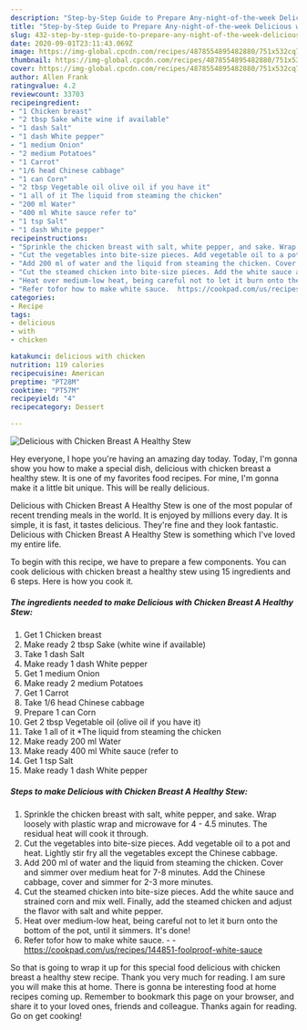 ```yaml
---
description: "Step-by-Step Guide to Prepare Any-night-of-the-week Delicious with Chicken Breast A Healthy Stew"
title: "Step-by-Step Guide to Prepare Any-night-of-the-week Delicious with Chicken Breast A Healthy Stew"
slug: 432-step-by-step-guide-to-prepare-any-night-of-the-week-delicious-with-chicken-breast-a-healthy-stew
date: 2020-09-01T23:11:43.069Z
image: https://img-global.cpcdn.com/recipes/4878554895482880/751x532cq70/delicious-with-chicken-breast-a-healthy-stew-recipe-main-photo.jpg
thumbnail: https://img-global.cpcdn.com/recipes/4878554895482880/751x532cq70/delicious-with-chicken-breast-a-healthy-stew-recipe-main-photo.jpg
cover: https://img-global.cpcdn.com/recipes/4878554895482880/751x532cq70/delicious-with-chicken-breast-a-healthy-stew-recipe-main-photo.jpg
author: Allen Frank
ratingvalue: 4.2
reviewcount: 33703
recipeingredient:
- "1 Chicken breast"
- "2 tbsp Sake white wine if available"
- "1 dash Salt"
- "1 dash White pepper"
- "1 medium Onion"
- "2 medium Potatoes"
- "1 Carrot"
- "1/6 head Chinese cabbage"
- "1 can Corn"
- "2 tbsp Vegetable oil olive oil if you have it"
- "1 all of it The liquid from steaming the chicken"
- "200 ml Water"
- "400 ml White sauce refer to"
- "1 tsp Salt"
- "1 dash White pepper"
recipeinstructions:
- "Sprinkle the chicken breast with salt, white pepper, and sake. Wrap loosely with plastic wrap and microwave for 4 - 4.5 minutes. The residual heat will cook it through."
- "Cut the vegetables into bite-size pieces. Add vegetable oil to a pot and heat. Lightly stir fry all the vegetables except the Chinese cabbage."
- "Add 200 ml of water and the liquid from steaming the chicken. Cover and simmer over medium heat for 7-8 minutes. Add the Chinese cabbage, cover and simmer for 2-3 more minutes."
- "Cut the steamed chicken into bite-size pieces. Add the white sauce and strained corn and mix well. Finally, add the steamed chicken and adjust the flavor with salt and white pepper."
- "Heat over medium-low heat, being careful not to let it burn onto the bottom of the pot, until it simmers. It&#39;s done!"
- "Refer tofor how to make white sauce.  https://cookpad.com/us/recipes/144851-foolproof-white-sauce"
categories:
- Recipe
tags:
- delicious
- with
- chicken

katakunci: delicious with chicken 
nutrition: 119 calories
recipecuisine: American
preptime: "PT28M"
cooktime: "PT57M"
recipeyield: "4"
recipecategory: Dessert

---
```



![Delicious with Chicken Breast A Healthy Stew](https://img-global.cpcdn.com/recipes/4878554895482880/751x532cq70/delicious-with-chicken-breast-a-healthy-stew-recipe-main-photo.jpg)

Hey everyone, I hope you're having an amazing day today. Today, I'm gonna show you how to make a special dish, delicious with chicken breast a healthy stew. It is one of my favorites food recipes. For mine, I'm gonna make it a little bit unique. This will be really delicious.



Delicious with Chicken Breast A Healthy Stew is one of the most popular of recent trending meals in the world. It is enjoyed by millions every day. It is simple, it is fast, it tastes delicious. They're fine and they look fantastic. Delicious with Chicken Breast A Healthy Stew is something which I've loved my entire life.


To begin with this recipe, we have to prepare a few components. You can cook delicious with chicken breast a healthy stew using 15 ingredients and 6 steps. Here is how you cook it.

<!--inarticleads1-->

##### The ingredients needed to make Delicious with Chicken Breast A Healthy Stew:

1. Get 1 Chicken breast
1. Make ready 2 tbsp Sake (white wine if available)
1. Take 1 dash Salt
1. Make ready 1 dash White pepper
1. Get 1 medium Onion
1. Make ready 2 medium Potatoes
1. Get 1 Carrot
1. Take 1/6 head Chinese cabbage
1. Prepare 1 can Corn
1. Get 2 tbsp Vegetable oil (olive oil if you have it)
1. Take 1 all of it *The liquid from steaming the chicken
1. Make ready 200 ml Water
1. Make ready 400 ml White sauce (refer to
1. Get 1 tsp Salt
1. Make ready 1 dash White pepper




<!--inarticleads2-->

##### Steps to make Delicious with Chicken Breast A Healthy Stew:

1. Sprinkle the chicken breast with salt, white pepper, and sake. Wrap loosely with plastic wrap and microwave for 4 - 4.5 minutes. The residual heat will cook it through.
1. Cut the vegetables into bite-size pieces. Add vegetable oil to a pot and heat. Lightly stir fry all the vegetables except the Chinese cabbage.
1. Add 200 ml of water and the liquid from steaming the chicken. Cover and simmer over medium heat for 7-8 minutes. Add the Chinese cabbage, cover and simmer for 2-3 more minutes.
1. Cut the steamed chicken into bite-size pieces. Add the white sauce and strained corn and mix well. Finally, add the steamed chicken and adjust the flavor with salt and white pepper.
1. Heat over medium-low heat, being careful not to let it burn onto the bottom of the pot, until it simmers. It&#39;s done!
1. Refer tofor how to make white sauce. -  - https://cookpad.com/us/recipes/144851-foolproof-white-sauce




So that is going to wrap it up for this special food delicious with chicken breast a healthy stew recipe. Thank you very much for reading. I am sure you will make this at home. There is gonna be interesting food at home recipes coming up. Remember to bookmark this page on your browser, and share it to your loved ones, friends and colleague. Thanks again for reading. Go on get cooking!
